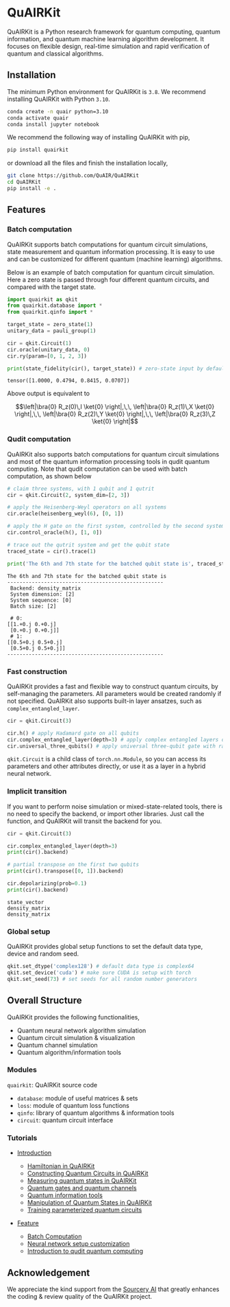 # QuAIRKit

QuAIRKit is a Python research framework for quantum computing, quantum information, and quantum machine learning algorithm development. It focuses on flexible design, real-time simulation and rapid verification of quantum and classical algorithms.

## Installation

The minimum Python environment for QuAIRKit is `3.8`. We recommend installing QuAIRKit with Python `3.10`.

```bash
conda create -n quair python=3.10
conda activate quair
conda install jupyter notebook
```

We recommend the following way of installing QuAIRKit with pip,

```bash
pip install quairkit
```

or download all the files and finish the installation locally,

```bash
git clone https://github.com/QuAIR/QuAIRKit
cd QuAIRKit
pip install -e .
```

## Features

### Batch computation

QuAIRKit supports batch computations for quantum circuit simulations, state measurement and quantum information processing. It is easy to use and can be customized for different quantum (machine learning) algorithms.

Below is an example of batch computation for quantum circuit simulation. Here a zero state is passed through four different quantum circuits, and compared with the target state.

```python
import quairkit as qkit
from quairkit.database import *
from quairkit.qinfo import *

target_state = zero_state(1)
unitary_data = pauli_group(1)

cir = qkit.Circuit(1)
cir.oracle(unitary_data, 0)
cir.ry(param=[0, 1, 2, 3])

print(state_fidelity(cir(), target_state)) # zero-state input by default
```

```text
tensor([1.0000, 0.4794, 0.8415, 0.0707])
```

Above output is equivalent to

```math
\left|\bra{0} R_z(0)\,I \ket{0} \right|,\,\,
\left|\bra{0} R_z(1)\,X \ket{0} \right|,\,\,
\left|\bra{0} R_z(2)\,Y \ket{0} \right|,\,\,
\left|\bra{0} R_z(3)\,Z \ket{0} \right|
```

### Qudit computation

QuAIRKit also supports batch computations for quantum circuit simulations and most of the quantum information processing tools in qudit quantum computing. Note that qudit computation can be used with batch computation, as shown below

```python
# claim three systems, with 1 qubit and 1 qutrit
cir = qkit.Circuit(2, system_dim=[2, 3])

# apply the Heisenberg-Weyl operators on all systems
cir.oracle(heisenberg_weyl(6), [0, 1])

# apply the H gate on the first system, controlled by the second system
cir.control_oracle(h(), [1, 0])

# trace out the qutrit system and get the qubit state
traced_state = cir().trace(1)

print('The 6th and 7th state for the batched qubit state is', traced_state[5:7])
```

```text
The 6th and 7th state for the batched qubit state is 
---------------------------------------------------
 Backend: density_matrix
 System dimension: [2]
 System sequence: [0]
 Batch size: [2]

 # 0:
[[1.+0.j 0.+0.j]
 [0.+0.j 0.+0.j]]
 # 1:
[[0.5+0.j 0.5+0.j]
 [0.5+0.j 0.5+0.j]]
---------------------------------------------------
```

### Fast construction

QuAIRKit provides a fast and flexible way to construct quantum circuits, by self-managing the parameters. All parameters would be created randomly if not specified. QuAIRKit also supports built-in layer ansatzes, such as `complex_entangled_layer`.

```python
cir = qkit.Circuit(3)

cir.h() # apply Hadamard gate on all qubits
cir.complex_entangled_layer(depth=3) # apply complex entangled layers of depth 3
cir.universal_three_qubits() # apply universal three-qubit gate with random parameters
```

`qkit.Circuit` is a child class of `torch.nn.Module`, so you can access its parameters and other attributes directly, or use it as a layer in a hybrid neural network.

### Implicit transition

If you want to perform noise simulation or mixed-state-related tools, there is no need to specify the backend, or import other libraries. Just call the function, and QuAIRKit will transit the backend for you.

```python
cir = qkit.Circuit(3)

cir.complex_entangled_layer(depth=3)
print(cir().backend)

# partial transpose on the first two qubits
print(cir().transpose([0, 1]).backend)

cir.depolarizing(prob=0.1)
print(cir().backend)
```

```text
state_vector
density_matrix
density_matrix
```

### Global setup

QuAIRKit provides global setup functions to set the default data type, device and random seed.

```python
qkit.set_dtype('complex128') # default data type is complex64
qkit.set_device('cuda') # make sure CUDA is setup with torch
qkit.set_seed(73) # set seeds for all random number generators
```

## Overall Structure

QuAIRKit provides the following functionalities,

- Quantum neural network algorithm simulation
- Quantum circuit simulation & visualization
- Quantum channel simulation
- Quantum algorithm/information tools

### Modules

`quairkit`: QuAIRKit source code

- `database`: module of useful matrices & sets
- `loss`: module of quantum loss functions
- `qinfo`: library of quantum algorithms & information tools
- `circuit`: quantum circuit interface

### Tutorials

- [Introduction](tutorials/introduction)
  - [Hamiltonian in QuAIRKit](tutorials/introduction/Hamiltonian.ipynb)
  - [Constructing Quantum Circuits in QuAIRKit](tutorials/introduction/circuit.ipynb)
  - [Measuring quantum states in QuAIRKit](tutorials/introduction/measure.ipynb)
  - [Quantum gates and quantum channels](tutorials/introduction/operator.ipynb)
  - [Quantum information tools](tutorials/introduction/qinfo.ipynb)
  - [Manipulation of Quantum States in QuAIRKit](tutorials/introduction/state.ipynb)
  - [Training parameterized quantum circuits](tutorials/introduction/training.ipynb)

- [Feature](tutorials/feature)
  - [Batch Computation](tutorials/feature/batch.ipynb)
  - [Neural network setup customization](tutorials/feature/custom.ipynb)
  - [Introduction to qudit quantum computing](tutorials/feature/qudit.ipynb)

## Acknowledgement

We appreciate the kind support from the [Sourcery AI](https://sourcery.ai/) that greatly enhances the coding & review quality of the QuAIRKit project.
